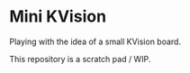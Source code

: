 # Mini KVision

Playing with the idea of a small KVision board.

This repository is a scratch pad / WIP.
